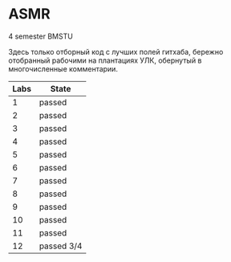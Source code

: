 # ASMR
4 semester BMSTU

Здесь только отборный код с лучших полей гитхаба, бережно отобранный рабочими на плантациях УЛК, обернутый в многочисленные комментарии. 

| Labs | State |
| --- | --- |
| 1 | passed |
| 2 | passed |
| 3 | passed |
| 4 | passed |
| 5 | passed |
| 6 | passed |
| 7 | passed |
| 8 | passed |
| 9 | passed |
| 10 | passed |
| 11 | passed |
| 12 | passed 3/4 |
